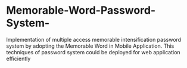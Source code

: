 # Memorable-Word-Password-System-
Implementation of multiple access memorable intensification password system by adopting the Memorable Word in Mobile Application. This techniques of password system could be deployed for web application efficiently
